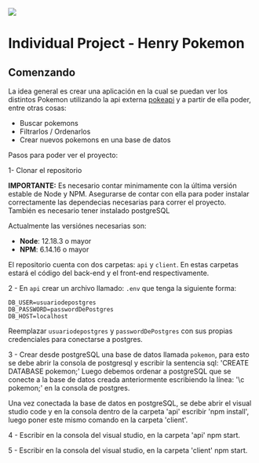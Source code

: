 <p align='left'>
    <img src='https://static.wixstatic.com/media/85087f_0d84cbeaeb824fca8f7ff18d7c9eaafd~mv2.png/v1/fill/w_160,h_30,al_c,q_85,usm_0.66_1.00_0.01/Logo_completo_Color_1PNG.webp' </img>
</p>

# Individual Project - Henry Pokemon


## Comenzando

La idea general es crear una aplicación en la cual se puedan ver los distintos Pokemon utilizando la api externa [pokeapi](https://pokeapi.co/) y a partir de ella poder, entre otras cosas:

  - Buscar pokemons
  - Filtrarlos / Ordenarlos
  - Crear nuevos pokemons en una base de datos

Pasos para poder ver el proyecto:

 1- Clonar el repositorio

__IMPORTANTE:__ Es necesario contar minimamente con la última versión estable de Node y NPM. Asegurarse de contar con ella para poder instalar correctamente las dependecias necesarias para correr el proyecto. También es necesario tener instalado postgreSQL

Actualmente las versiónes necesarias son:

- __Node__: 12.18.3 o mayor
- __NPM__: 6.14.16 o mayor

El repositorio cuenta con dos carpetas: `api` y `client`. En estas carpetas estará el código del back-end y el front-end respectivamente.

2 - En `api` crear un archivo llamado: `.env` que tenga la siguiente forma:

```env
DB_USER=usuariodepostgres
DB_PASSWORD=passwordDePostgres
DB_HOST=localhost
```

Reemplazar `usuariodepostgres` y `passwordDePostgres` con sus propias credenciales para conectarse a postgres.

3 - Crear desde postgreSQL una base de datos llamada `pokemon`, para esto se debe abrir la consola de postgresql y escribir la sentencia sql: 'CREATE DATABASE pokemon;' Luego debemos ordenar a postgreSQL que se conecte a la base de datos creada anteriormente escribiendo la línea: '\c pokemon;' en la consola de postgres.

Una vez conectada la base de datos en postgreSQL, se debe abrir el visual studio code y en la consola dentro de la carpeta 'api' escribir 'npm install', luego poner este mismo comando en la carpeta 'client'.

4 - Escribir en la consola del visual studio, en la carpeta 'api' npm start.

5 - Escribir en la consola del visual studio, en la carpeta 'client' npm start.

